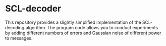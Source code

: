 # SCL-decoder
This repository provides a slightly simplified implementation of the SCL-decoding algorithm. The program code allows you to conduct experiments by adding different numbers of errors and Gaussian noise of different power to messages.
